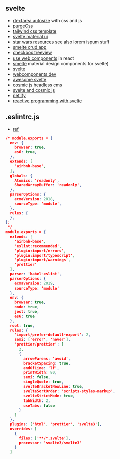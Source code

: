 ## svelte

- [rtextarea autosize](https://jsbin.com/qizepev/edit?html,css,js,output) with css and js
- [purgeCss](https://github.com/FullHuman/purgecss)
- [tailwind css template](https://github.com/alexdilley/tailwindcss-sveltejs-component-template)
- [svelte material ui](https://github.com/hperrin/svelte-material-ui)
- [star wars resources](https://www.telerik.com/blogs/5-star-wars-resources-for-developers) see also lorem ispum stuff
- [smelte crud app](https://github.com/Kiho/smelte-crud-app)
- [checkbox treeview](https://svelte.dev/repl/3db8fdf6abfe4b2097a419ebf8e8eca7?version=3.6.10)
- [use web components](https://www.robinwieruch.de/react-web-components/) in react
- [smelte](https://smelte.matyunya.now.sh) material design components for svelte)
- [svelte](https://svelte.dev)
- [webcomponents.dev](https://webcomponents.dev)
- [awesome svelte](https://github.com/CalvinWalzel/awesome-svelte)
- [cosmic js](https://cosmicjs.com/headless-cms) headless cms
- [svelte and cosmic js](https://cosmicjs.com/articles/build-a-simple-todo-app-using-svelte-and-cosmic-js)
- [netlify](https://www.netlify.com/)
- [reactive programming with svelte](https://blog.logrocket.com/truly-reactive-programming-with-svelte-3-0-321b49b75969/)

## .eslintrc.js

- [ref](https://gist.github.com/jimjones26/ab4f680aa26fd952185c19766e79178b)

```json
/* module.exports = {
  env: {
    browser: true,
    es6: true,
  },
  extends: [
    'airbnb-base',
  ],
  globals: {
    Atomics: 'readonly',
    SharedArrayBuffer: 'readonly',
  },
  parserOptions: {
    ecmaVersion: 2018,
    sourceType: 'module',
  },
  rules: {
  },
};
 */
module.exports = {
  extends: [
    'airbnb-base',
    'eslint:recommended',
    'plugin:import/errors',
    'plugin:import/typescript',
    'plugin:import/warnings',
    'prettier'
  ],
  parser: 'babel-eslint',
  parserOptions: {
    ecmaVersion: 2019,
    sourceType: 'module'
  },
  env: {
    browser: true,
    node: true,
    jest: true,
    es6: true
  },
  root: true,
  rules: {
    'import/prefer-default-export': 2,
    semi: ['error', 'never'],
    'prettier/prettier': [
      2,
      {
        arrowParens: 'avoid',
        bracketSpacing: true,
        endOfLine: 'lf',
        printWidth: 80,
        semi: false,
        singleQuote: true,
        svelteBracketNewLine: true,
        svelteSortOrder: 'scripts-styles-markup',
        svelteStrictMode: true,
        tabWidth: 2,
        useTabs: false
      }
    ]
  },
  plugins: ['html', 'prettier', 'svelte3'],
  overrides: [
    {
      files: ['**/*.svelte'],
      processor: 'svelte3/svelte3'
    }
  ]
```
